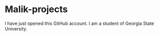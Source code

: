 # Malik-projects

I have just opened this GitHub account.
I am a student of Georgia State University.
